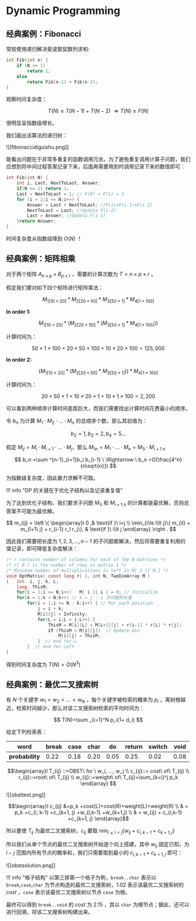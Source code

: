 
# Dynamic Programming

## 经典案例：Fibonacci

常规使用递归解决斐波那契数列求和:

```c
int Fib(int n) {
	if (N <= 1)
		return 1;
	else
		return Fib(n-1) + Fib(n-2);
}
```

观察时间复杂度：

$$
T(N)\ge T(N-1)+T(N-2)\ \Rightarrow T(N)\ge F(N)$$

很明显呈指数级增长。

我们画出该算法的递归树：

![[fibonaccidiguishu.png]]

能看出问题在于非常多重复的函数调用冗余。为了避免重复调用计算子问题，我们应想到将中间过程答案记录下来，后面再需要用到时调用记录下来的数值即可：

```c
int Fib(int N) {
	int i, Last, NextToLast, Answer;
	if(N <= 1) return 1;
	Last = NextToLast = 1; // F(0) = F(1) = 1
	for (i = 2;i <= N;i++) {
		Answer = Last + NextToLast; //F(i)=F(i-1)+F(i-2)
		NextToLast = Last; //Updata F(i-2)
		Last = Answer; //Updata F(i-1)
	}return Answer;
}
```

时间复杂度从指数级降到 $O(N)$ ！

## 经典案例：矩阵相乘

对于两个矩阵 $A_{n\times p}\times B_{p\times r}$ ，需要的计算次数为 $T=n\times p\times r$ 。

假定我们要对如下四个矩阵进行矩阵乘法：

$$
M_{1[10\times 20]} * M_{2[20\times 50]} * M_{3[50\times 1]} * M_{4[1\times 100]}
$$

**In order 1:**

$$
M_{1[10\times 20]} * (M_{2[20\times 50]} * (M_{3[50\times 1]} * M_{4[1\times 100]}))
$$

计算时间为：

$$
50\times 1\times 100+ 20\times 50\times 100+10 \times 20\times 100 = 125,000
$$

**In order 2:**

$$
(M_{1[10\times 20]}* (M_{2[20\times 50]} * M_{3[50\times 1]})) * M_{4[1\times 100]}
$$

计算时间为：

$$
20\times 50\times 1+10\times 20\times 1 + 10\times 1\times 100 = 2,200
$$

可以看到两种顺序计算时间差距巨大，而我们需要找出计算时间花费最小的顺序。

令 $b_n$ 为计算 $M_1\cdot M_2\cdot ...\cdot M_n$ 的总顺序个数，那么其初值为：

$$
b_2 = 1, b_3 = 2, b_4 = 5 ...
$$

假定 $M_{ij}= M_i\cdot M_{i+1}\cdot ...\cdot M_j$，那么 $M_{1n}=M_1 \cdot ...\cdot M_n= M_{1i}\cdot M_{i+1\ n}$  

$$
b_n =\sum ^{n-1}_{i=1}b_i b_{i-1} \ \Rightarrow \ b_n =O(\frac{4^n}{n\sqrt{n}})
$$

为指数级复杂度，因此暴力求解不可取。

!!! info "DP 的关键在于优化子结构以及记录重复值"

为了达到优化子结构，我们要求子问题 $M_{1i}$ 和 $M_{i+1\ n}$ 的计算都是最优解，否则总答案不可能为最优解。

$$
m_{ij} = \left \{ \begin{array}l 
0 ,& \text{if }\ i=j \\
\min_{i\le l\lt j}\{ m_{il} + m_{l+1\ j} + r_{i-1} r_l r_j\}, & \text{if }\ i\lt j
\end{array} \right .
$$

因此我们需要把长度为 $1,2,3,...,n-1$ 的子问题都解决，然后将需要重复利用的值记录，即可降低复杂度解决：

```c
/* r contains number of columns for each of the N matrices */ 
/* r[ 0 ] is the number of rows in matrix 1 */ 
/* Minimum number of multiplications is left in M[ 1 ][ N ] */ 
void OptMatrix( const long r[ ], int N, TwoDimArray M ) 
{   int  i, j, k, L; 
    long  ThisM;
    for(i = 1;i <= N;i++)   M[ i ][ i ] = 0; // Initialize
    for(k = 1;k < N;k++) // k = j - i 子问题的长度
        for(i = 1;i <= N - k;i++) { // For each position 
	        j = i + k;
	        M[i][j] = Infinity; 
	        for(L = i;L < j;L++) { 
		        ThisM = M[i][L] + M[L+1][j] + r[i-1] * r[L] * r[j]; 
		        if (ThisM < M[i][j])  // Update min 
			        M[i][j] = ThisM; 
		    }  // end for-L
        }  // end for-Left
}
```

得到时间复杂度为 $T(N)=O(N^3)$


## 经典案例：最优二叉搜索树

有 $N$ 个关键字 $w_1 \lt w_2\lt ... \lt w_N$ ，每个关键字被检索的概率为 $p_i$ ，离树根越近，检索时间越少，那么对该二叉搜索树检索的平均时间为：

$$
T(N)=\sum _{i=1}^N p_i(1+ d_i)
$$

给定下列检索表：

| word            | break | case | char | do   | return | switch | void |
| --------------- | ----- | ---- | ---- | ---- | ------ | ------ | ---- |
| **probability** | 0.22  | 0.18 | 0.20 | 0.05 | 0.25   | 0.02   | 0.08 |

$$\begin{array}l
T_{ij} ::=OBST\ for \ w_i, ..., w_j \\
c_{ij}::= cost\ of\ T_{ij} \\
r_{ij}::=root\ of\ T_{ij} \\
w_{ij}::=weight\ of\ T_{ij}=\sum_{k=i}^j p_k
\end{array}
$$

![[obsttest.png]]

$$\begin{array}l
c_{ij} &=p_k +cost(L)+cost(R)+weight(L)+weight(R)
\\ & = p_k +c_{i, k-1} +c_{k+1, j} +w_{i,k-1} +w_{k+1,j} \\
& = w_{ij} + c_{i,k-1} +c_{k+1, j}
\end{array}$$

所以要使 $T_{ij}$ 为最优二叉搜索树，$c_{ij}$ 要取 $\min_{i\le l\lt j}\{ w_{ij} + c_{i,k-1} +c_{k+1, j}\}$

所以我们从单个节点的最优二叉搜索树开始逐个向上搭建，其中 $w_{ij}$ 固定已知，为 $i-j$ 范围内所有节点的概率和，我们只需要取到最小的 $c_{i,k-1} +c_{k+1,j}$ 即可：

![[obstsolution.png]]

!!! info "格子结构"
	以第三排第一个格子为例，`break..char` 表示以 `break`,`case`,`char` 为节点构造的最优二叉搜索树，$1.02$ 表示该最优二叉搜索树的 $cost$ ，`case` 表示该最优二叉搜索树以节点 `case` 为根。

最终可以得到 `break..void` 的 $cost$ 为 $2.15$ ，其以 `char` 为根节点；据此，还可以进行回溯，将该二叉搜索树构建出来。